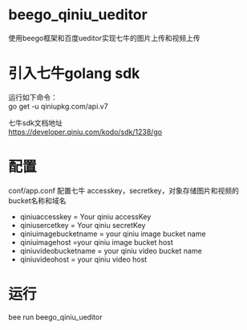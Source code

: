 # beego_qiniu_ueditor
使用beego框架和百度ueditor实现七牛的图片上传和视频上传

# 引入七牛golang sdk

运行如下命令：</br>
go get -u qiniupkg.com/api.v7

七牛sdk文档地址</br>
https://developer.qiniu.com/kodo/sdk/1238/go

# 配置


conf/app.conf
配置七牛 accesskey，secretkey，对象存储图片和视频的bucket名称和域名</br>

+ qiniuaccesskey = Your qiniu accessKey
+ qiniusercetkey = Your qiniu secretKey
+ qiniuimagebucketname = your qiniu image bucket name
+ qiniuimagehost =your qiniu image bucket host
+ qiniuvideobucketname = your qiniu video bucket name
+ qiniuvideohost = your qiniu video host

# 运行
bee run beego_qiniu_ueditor



